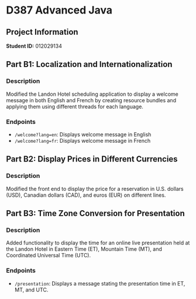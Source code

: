 # D387 Advanced Java

## Project Information
**Student ID:** 012029134

## Part B1: Localization and Internationalization
### Description
Modified the Landon Hotel scheduling application to display a welcome message in both English and French by creating resource bundles and applying them using different threads for each language.

### Endpoints
- `/welcome?lang=en`: Displays welcome message in English
- `/welcome?lang=fr`: Displays welcome message in French

## Part B2: Display Prices in Different Currencies
### Description
Modified the front end to display the price for a reservation in U.S. dollars (USD), Canadian dollars (CAD), and euros (EUR) on different lines.

## Part B3: Time Zone Conversion for Presentation
### Description
Added functionality to display the time for an online live presentation held at the Landon Hotel in Eastern Time (ET), Mountain Time (MT), and Coordinated Universal Time (UTC).

### Endpoints
- `/presentation`: Displays a message stating the presentation time in ET, MT, and UTC.
